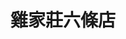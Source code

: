 ---
title: "雞家莊六條店"
description: "雞家莊六條店"
layout: shop
keywords:
  - 美食競賽
  - 台灣美食
  - 美食精選
datePublished: "2025-06-30"
dateModified: "2025-07-06"
city: "台北市"
district: "中山區"
address: "10491台北市中山區中山北路一段105巷9號"
phone: "0225418261"
geo: "25.05089158571083, 121.5230394197599"
google_map: "https://maps.app.goo.gl/YRiaNEMGCP71qED48"
footinder: "https://footinder.com.tw/%E5%8F%B0%E5%8C%97%E5%B8%82%E4%B8%AD%E5%B1%B1%E5%8D%80/30925/"
official: ""
award:
  - name: "500盤"
    year: "2024"
    entries:
      - dishes:
          - "三杯雞"
          - "三味雞"

---